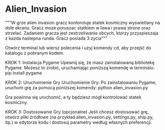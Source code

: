 # Alien_Invasion
"""W grze alien invasion gracz kontoroluje statek kosmiczny wyswietlany na dole ekranu. Gracz moze poruszac statkiem w lewa i prawa strone oraz strzelać. Zadaniem gracza jest zestrzeliwanie obcych, ktorzy przyspieszaja z kazda nastepna runda. Gracz posiada 3 zycia"""

Otwórz terminal lub wiersz polecenia i użyj komendy cd, aby przejść do katalogu z pobranym kodem.




KROK 1: Instalacja Pygame
Upewnij się, że masz zainstalowaną bibliotekę Pygame. Możesz to zrobić, uruchamiając poniższą komendę w terminalu:
pip install pygame

KROK 2: Uruchomienie Gry
Uruchomienie Gry: Po zainstalowaniu Pygame, uruchom grę za pomocą poniższej komendy:
python alien_invasion.py

Gra powinna się uruchomić, a ty będziesz mógł kontrolować statek kosmiczny.

KROK 3: Dostosowanie Gry (opcjonalne)
Jeśli chcesz dostosować grę, otwórz pliki źródłowe (na przykład alien_invasion.py, settings.py, ship.py, itp.) w edytorze kodu i dostosuj parametry według własnych preferencji.
